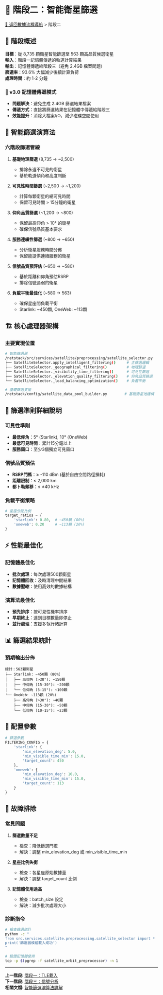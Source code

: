 # 🎯 階段二：智能衛星篩選

[🔄 返回數據流程導航](../data-flow-index.md) > 階段二

## 📖 階段概述

**目標**：從 8,735 顆衛星智能篩選至 563 顆高品質候選衛星  
**輸入**：階段一記憶體傳遞的軌道計算結果  
**輸出**：記憶體傳遞給階段三（避免 2.4GB 檔案問題）  
**篩選率**：93.6% 大幅減少後續計算負荷  
**處理時間**：約 1-2 分鐘

### 🚀 v3.0 記憶體傳遞模式

- **問題解決**：避免生成 2.4GB 篩選結果檔案
- **傳遞方式**：直接將篩選結果在記憶體中傳遞給階段三
- **效能提升**：消除大檔案I/O，減少磁碟空間使用

## 🧠 智能篩選演算法

### 六階段篩選管線

1. **基礎地理篩選** (8,735 → ~2,500)
   - 排除永遠不可見的衛星
   - 基於軌道傾角和高度判斷

2. **可見性時間篩選** (~2,500 → ~1,200)
   - 計算每顆衛星的總可見時間
   - 保留可見時間 > 15分鐘的衛星

3. **仰角品質篩選** (~1,200 → ~800)
   - 保留最高仰角 > 10° 的衛星
   - 確保信號品質基本要求

4. **服務連續性篩選** (~800 → ~650)
   - 分析衛星服務時間分佈
   - 保留能提供連續服務的衛星

5. **信號品質預評估** (~650 → ~580)
   - 基於距離和仰角預估RSRP
   - 排除信號過弱的衛星

6. **負載平衡最佳化** (~580 → 563)
   - 確保星座間負載平衡
   - Starlink: ~450顆, OneWeb: ~113顆

## 🏗️ 核心處理器架構

### 主要實現位置
```bash
# 智能篩選器
/netstack/src/services/satellite/preprocessing/satellite_selector.py
├── SatelliteSelector.apply_intelligent_filtering()     # 主篩選邏輯
├── SatelliteSelector._geographical_filtering()         # 地理篩選
├── SatelliteSelector._visibility_time_filtering()      # 可見性篩選
├── SatelliteSelector._elevation_quality_filtering()    # 仰角品質篩選
└── SatelliteSelector._load_balancing_optimization()    # 負載平衡

# 基礎篩選支援
/netstack/config/satellite_data_pool_builder.py        # 基礎衛星池建構
```

## 🎯 篩選準則詳細說明

### 可見性準則
- **最低仰角**：5° (Starlink), 10° (OneWeb)
- **最低可見時間**：累計15分鐘以上
- **服務窗口**：至少3個獨立可見窗口

### 信號品質預估
- **RSRP門檻**：≥ -110 dBm (基於自由空間路徑損耗)
- **距離限制**：≤ 2,000 km
- **都卜勒頻移**：≤ ±40 kHz

### 負載平衡策略
```python
# 星座分配比例
target_ratios = {
    'starlink': 0.80,  # ~450顆 (80%)
    'oneweb': 0.20     # ~113顆 (20%)
}
```

## ⚡ 性能最佳化

### 記憶體最佳化
- **批次處理**：每次處理500顆衛星
- **記憶體回收**：及時清理中間結果
- **數據壓縮**：使用高效的數據結構

### 演算法最佳化
- **預先排序**：按可見性機率排序
- **早期終止**：達到目標數量即停止
- **並行處理**：支援多執行緒計算

## 📊 篩選結果統計

### 預期輸出分佈
```
總計：563顆衛星
├── Starlink: ~450顆 (80%)
│   ├── 高仰角 (>30°): ~150顆
│   ├── 中仰角 (15-30°): ~200顆
│   └── 低仰角 (5-15°): ~100顆
└── OneWeb: ~113顆 (20%)
    ├── 高仰角 (>30°): ~40顆
    ├── 中仰角 (15-30°): ~50顆
    └── 低仰角 (10-15°): ~23顆
```

## 🔧 配置參數

```python
# 篩選參數
FILTERING_CONFIG = {
    'starlink': {
        'min_elevation_deg': 5.0,
        'min_visible_time_min': 15.0,
        'target_count': 450
    },
    'oneweb': {
        'min_elevation_deg': 10.0,
        'min_visible_time_min': 15.0,
        'target_count': 113
    }
}
```

## 🚨 故障排除

### 常見問題

1. **篩選數量不足**
   - 檢查：降低篩選門檻
   - 解決：調整 min_elevation_deg 或 min_visible_time_min

2. **星座比例失衡**
   - 檢查：各星座原始數據量
   - 解決：調整 target_count 比例

3. **記憶體使用過高**
   - 檢查：batch_size 設定
   - 解決：減少批次處理大小

### 診斷指令

```bash
# 檢查篩選統計
python -c "
from src.services.satellite.preprocessing.satellite_selector import *
print('篩選器模組載入成功')
"

# 驗證記憶體使用
top -p $(pgrep -f satellite_orbit_preprocessor) -n 1
```

---
**上一階段**: [階段一：TLE載入](./stage1-tle-loading.md)  
**下一階段**: [階段三：信號分析](./stage3-signal.md)  
**相關文檔**: [智能篩選演算法詳解](../algorithms_implementation.md#智能篩選)
